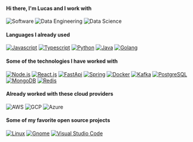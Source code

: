 #### Hi there, I'm Lucas and I work with

![Software](https://img.shields.io/badge/-Software%20Development-002E5F?style=flat)
![Data Engineering](https://img.shields.io/badge/-Data%20Engineering-002E5F?style=flat)
![Data Science](https://img.shields.io/badge/-Data%20Science-002E5F?style=flat)

#### Languages I already used

[![Javascript](https://img.shields.io/badge/-JavaScript-002E5F?style=flat&logo=javascript&logoColor=white)](https://nodejs.org/en/)
[![Typescript](https://img.shields.io/badge/-Typescript-002E5F?style=flat&logo=typescript&logoColor=white)](https://www.typescriptlang.org/)
[![Python](https://img.shields.io/badge/-Python-002E5F?style=flat&logo=python&logoColor=white)](https://www.python.org/)
[![Java](https://img.shields.io/badge/-Java-002E5F?style=flat&logo=openjdk&logoColor=white)](https://openjdk.org/)
[![Golang](https://img.shields.io/badge/-Golang-002E5F?style=flat&logo=go&logoColor=white)](https://openjdk.org/)

#### Some of the technologies I have worked with

[![Node.js](https://img.shields.io/badge/-Node.js-002E5F?style=flat&logo=Node.js&logoColor=white)](https://nodejs.org/en/) 
[![React.js](https://img.shields.io/badge/-React.js-002E5F?style=flat&logo=react&logoColor=white)](https://pt-br.reactjs.org/)
[![FastApi](https://img.shields.io/badge/-FastpApi-002E5F?style=flat&logo=fastapi&logoColor=white)]()
[![Spring](https://img.shields.io/badge/-Spring-002E5F?style=flat&logo=Spring&logoColor=white)]()
[![Docker](https://img.shields.io/badge/-Docker-002E5F?style=flat&logo=docker&logoColor=white)](https://www.docker.com/)
[![Kafka](https://img.shields.io/badge/-Kafka-002E5F?style=flat&logo=apachekafka&logoColor=white)](https://www.docker.com/)
[![PostgreSQL](https://img.shields.io/badge/-PostgreSQL-002E5F?style=flat&logo=postgresql&logoColor=white)](https://www.postgresql.org/)
[![MongoDB](https://img.shields.io/badge/-MongoDB-002E5F?style=flat&logo=mongodb&logoColor=white)](https://www.mongodb.com/)
[![Redis](https://img.shields.io/badge/-Redis-002E5F?style=flat&logo=Redis&logoColor=white)]()

#### Already worked with these cloud providers

![AWS](https://img.shields.io/badge/-AWS-002E5F?style=flat&logo=amazon-web-services&logoColor=white)
![GCP](https://img.shields.io/badge/-GCP-002E5F?style=flat&logo=google-cloud&logoColor=white)
![Azure](https://img.shields.io/badge/-Azure-002E5F?style=flat&logo=microsoft-azure&logoColor=white)

#### Some of my favorite open source projects

[![Linux](https://img.shields.io/badge/-Linux-002E5F?style=flat&logo=linux&logoColor=white)](https://www.linuxfoundation.org/)
[![Gnome](https://img.shields.io/badge/-Gnome-002E5F?style=flat&logo=gnome&logoColor=white)](https://www.gnome.org/)
[![Visual Studio Code](https://img.shields.io/badge/-VSCode-002E5F?style=flat&logo=visual-studio-code&logoColor=white)](https://github.com/microsoft/vscode)

<!---#### Please feel free to contact me via [![Gmail](https://img.shields.io/badge/-Email-002E5F?style=flat&logo=gmail&logoColor=white)](mailto:lucasluimotta@gmail.com) or [![LinkedIn](https://img.shields.io/badge/-Linkedin-002E5F?style=flat&logo=linkedin&logoColor=white)](https://www.linkedin.com/in/lucas-lui-motta/) and visit my blog [![Blog](https://img.shields.io/badge/-Blog-002E5F?style=flat&logo=houzz&logoColor=white)](https://iot-tpm-unicamp.vercel.app/)-->
